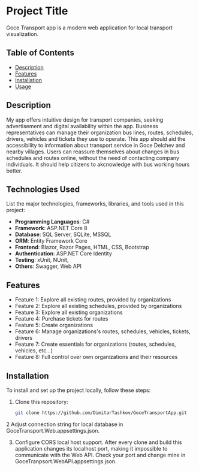 # Project Title

Goce Transport app is a modern web application for local transport visualization.

## Table of Contents

- [Description](#description)
- [Features](#features)
- [Installation](#installation)
- [Usage](#usage)

## Description

My app offers intuitive design for transport companies, seeking advertisement and digital availability within the app. Business representatives can manage their organization bus lines, routes, schedules, drivers, vehicles and tickets they use to operate. This app should aid the accessibility to information about transport service in Goce Delchev and nearby villages. Users can reassure themselves about changes in bus schedules and routes online, without the need of contacting company individuals. It should help citizens to akcnowledge with bus working hours better.
## Technologies Used

List the major technologies, frameworks, libraries, and tools used in this project:

- **Programming Languages**: C#
- **Framework**: ASP.NET Core 8
- **Database**: SQL Server, SQLite, MSSQL
- **ORM**: Entity Framework Core
- **Frontend**: Blazor, Razor Pages, HTML, CSS, Bootstrap
- **Authentication**: ASP.NET Core Identity
- **Testing**: xUnit, NUnit,
- **Others**: Swagger, Web API

## Features

- Feature 1: Explore all existing routes, provided by organizations
- Feature 2: Explore all existing schedules, provided by organizations
- Feature 3: Explore all existing organizations
- Feature 4: Purchase tickets for routes
- Feature 5: Create organizations
- Feature 6: Manage organizations's routes, schedules, vehicles, tickets, drivers
- Feature 7: Create essentials for organizations (routes, schedules, vehicles, etc...)
- Feature 8: Full control over own organizations and their resources

## Installation

To install and set up the project locally, follow these steps:

1. Clone this repository:
   ```bash
   git clone https://github.com/DimitarTashkov/GoceTransportApp.git
   ```
2 Adjust connection string for local database in GoceTransport.Web.appsettings.json.

3. Configure CORS local host support. After every clone and build this application changes its localhost port, making it impossible to communicate with the Web API. Check your port and change mine in GoceTranpsort.WebAPI.appsettings.json.
